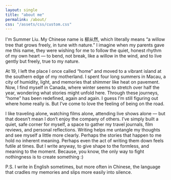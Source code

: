 ```yaml
---
layout: single
title: "about me"
permalink: /about/
css: "/assets/css/custom.css"
---
```


<link rel="preconnect" href="https://fonts.gstatic.com" crossorigin>
<link href="https://fonts.googleapis.com/css2?family=Lora:wght@400;600&family=Noto+Serif+SC:wght@400;700&display=swap" rel="stylesheet">

<style>
.page__title,
.page__content p{
  font-family: "Lora","Noto Serif SC","PingFang SC","Microsoft YaHei",serif;
}

.page__content p{
  font-size:0.75rem;
  color:#222222;
  line-height:1.6;
}
</style>

I'm Summer Liu. My Chinese name is 柳从然, which literally means “a willow tree that grows freely, in tune with nature.” I imagine when my parents gave me this name, they were wishing for me to follow the quiet, honest rhythm of my own heart — to bend, not break, like a willow in the wind, and to live gently but freely, true to my nature.

At 19, I left the place I once called “home” and moved to a vibrant island at the southern edge of my motherland. I spent four long summers in Macau, a city of humidity, light, and memories that shimmer like heat on pavement. Now, I find myself in Canada, where winter seems to stretch over half the year, wondering what stories might unfold here. Through these journeys, “home” has been redefined, again and again. I guess I’m still figuring out where home really is. But I’ve come to love the feeling of being on the road.

I like traveling alone, watching films alone, attending live shows alone — but that doesn’t mean I don’t enjoy the company of others.
I’ve simply built a quiet, safe corner for myself, a space to gather my travel journals, film reviews, and personal reflections. Writing helps me untangle my thoughts and see myself a little more clearly.
Perhaps the stories that happen to me hold no inherent meaning.
Perhaps even the act of writing them down feels futile at times.
But I write anyway, to give shape to the formless, and meaning to the moment.
Because, you know, the only way to fight nothingness is to create something :) 

P.S. I write in English sometimes, but more often in Chinese, the language that cradles my memories and slips more easily into silence.
